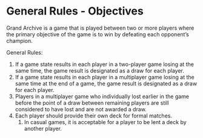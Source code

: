 # General Rules - Objectives

Grand Archive is a game that is played between two or more players where the primary objective of the game is to win by defeating each opponent’s champion.

General Rules:

1. If a game state results in each player in a two-player game losing at the same time, the game result is designated as a draw for each player.
2. If a game state results in each player in a multiplayer game losing at the same time at the end of a game, the game result is designated as a draw for each player.
3. Players in a multiplayer game who individually lost earlier in the game before the point of a draw between remaining players are still considered to have lost and are not awarded a draw.
4. Each player should provide their own deck for formal matches.&#x20;
   1. In casual games, it is acceptable for a player to be lent a deck by another player.

